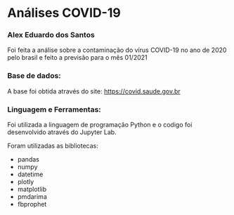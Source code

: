 # Análises COVID-19

### Alex Eduardo dos Santos

Foi feita a análise sobre a contaminação do vírus COVID-19 no ano de 2020 pelo brasil e feito a previsão para o mês 01/2021

### Base de dados:

A base foi obtida através do site: https://covid.saude.gov.br

### Linguagem e Ferramentas:

Foi utilizada a linguagem de programação Python e o codigo foi desenvolvido através do Jupyter Lab.

Foram utilizadas as bibliotecas:

- pandas
- numpy
- datetime
- plotly
- matplotlib
- pmdarima
- fbprophet
